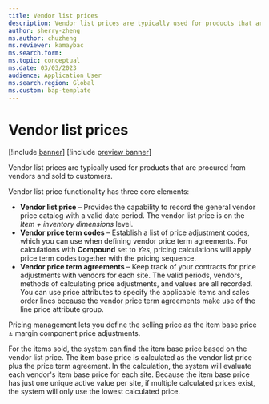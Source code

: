 ```yaml
---
title: Vendor list prices
description: Vendor list prices are typically used for products that are procured from vendors and sold to customers.
author: sherry-zheng
ms.author: chuzheng
ms.reviewer: kamaybac
ms.search.form:
ms.topic: conceptual
ms.date: 03/03/2023
audience: Application User
ms.search.region: Global
ms.custom: bap-template
---
```


# Vendor list prices

[!include [banner](../includes/banner.md)]
[!include [preview banner](../includes/preview-banner.md)]
<!-- KFM: Preview until 10.0.33 GA -->

Vendor list prices are typically used for products that are procured from vendors and sold to customers.

Vendor list price functionality has three core elements:

- **Vendor list price** – Provides the capability to record the general vendor price catalog with a valid date period. The vendor list price is on the *Item + inventory dimensions* level.
- **Vendor price term codes** – Establish a list of price adjustment codes, which you can use when defining vendor price term agreements. For calculations with **Compound** set to *Yes*, pricing calculations will apply price term codes together with the pricing sequence.
- **Vendor price term agreements** – Keep track of your contracts for price adjustments with vendors for each site. The valid periods, vendors, methods of calculating price adjustments, and values are all recorded. You can use price attributes to specify the applicable items and sales order lines because the vendor price term agreements make use of the line price attribute group.

Pricing management lets you define the selling price as the item base price &plusmn; margin component price adjustments.

For the items sold, the system can find the item base price based on the vendor list price. The item base price is calculated as the vendor list price plus the price term agreement. In the calculation, the system will evaluate each vendor's item base price for each site. Because the item base price has just one unique active value per site, if multiple calculated prices exist, the system will only use the lowest calculated price.
